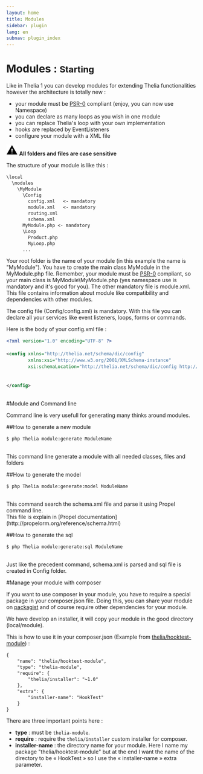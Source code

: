 ```yaml
---
layout: home
title: Modules
sidebar: plugin
lang: en
subnav: plugin_index
---
```


<div class="page-header">
    <h1>Modules : <small>Starting</small></h1>
</div>

Like in Thelia 1 you can develop modules for extending Thelia functionalities however the architecture is totally new :

* your module must be [PSR-0](https://github.com/php-fig/fig-standards/blob/master/accepted/PSR-0.md) compliant
(enjoy, you can now use Namespace)
* you can declare as many loops as you wish in one module
* you can replace Thelia's loop with your own implementation
* hooks are replaced by EventListeners
* configure your module with a XML file

![caution](/img/caution.png) **All folders and files are case sensitive**

The structure of your module is like this :

```
\local
  \modules
    \MyModule
      \Config
        config.xml   <- mandatory
        module.xml   <- mandatory
        routing.xml
        schema.xml
      MyModule.php <- mandatory
      \Loop
        Product.php
        MyLoop.php
      ...
```

Your root folder is the name of your module (in this example the name is "MyModule"). You have to create the main
class MyModule in the MyModule.php file. Remember, your module must be [PSR-0](https://github.com/php-fig/fig-standards/blob/master/accepted/PSR-0.md) compliant, so your main class is MyModule\MyModule.php (yes
 namespace use is mandatory and it's good for you). The other mandatory file is module.xml. This file contains
 information about module like compatibility and dependencies with other modules.

The config file (Config/config.xml) is mandatory. With this file you can declare all your
services like event listeners, loops, forms or commands.

Here is the body of your config.xml file :

```xml
<?xml version="1.0" encoding="UTF-8" ?>

<config xmlns="http://thelia.net/schema/dic/config"
        xmlns:xsi="http://www.w3.org/2001/XMLSchema-instance"
        xsi:schemaLocation="http://thelia.net/schema/dic/config http://thelia.net/schema/dic/config/thelia-1.0.xsd">


</config>
```
<br />
#Module and Command line

Command line is very usefull for generating many thinks around modules.

##How to generate a new module

```
$ php Thelia module:generate ModuleName
```
<br />
This command line generate a module with all needed classes, files and folders

##How to generate the model

```
$ php Thelia module:generate:model ModuleName
```
<br />
This command search the schema.xml file and parse it using Propel command line.
<br />
This file is explain in [Propel documentation](http://propelorm.org/reference/schema.html)

##How to generate the sql

```
$ php Thelia module:generate:sql ModuleName
```
<br />
Just like the precedent command, schema.xml is parsed and sql file is created in Config folder.


#Manage your module with composer

If you want to use composer in your module, you have to require a special package in your composer.json file. Doing this,
you can share your module on [packagist](https://packagist.org/) and of course require other dependencies for your module.

We have develop an installer, it will copy your module in the good directory (local/module).

This is how to use it in your composer.json (Example from [thelia/hooktest-module](https://github.com/thelia/HookTest-module)) : 

```
{
    "name": "thelia/hooktest-module",
    "type": "thelia-module",
    "require": {
        "thelia/installer": "~1.0"
    },
    "extra": {
        "installer-name": "HookTest"
    }
}
```

There are three important points here : 

* **type** : must be `thelia-module`.
* **require** : require the `thelia/installer` custom installer for composer.
* **installer-name** : the directory name for your module. Here I name my package "thelia/hooktest-module" but at the end I want the name of the directory to be « HookTest » so I use the « installer-name » extra parameter.

